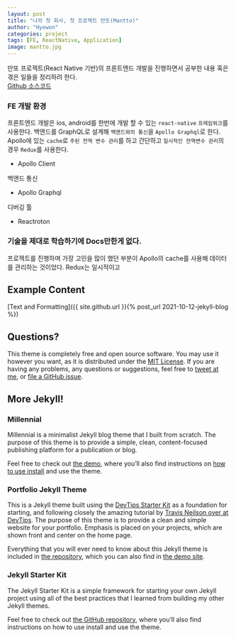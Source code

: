 ```yaml
---
layout: post
title: "나의 첫 회사, 첫 프로젝트 만또(Mantto)"
author: "Hyewon"
categories: project
tags: [FE, ReactNative, Application]
image: mantto.jpg
---
```


만또 프로젝트(React Native 기반)의 프론트엔드 개발을 진행하면서 공부한 내용 혹은 겪은 일들을 정리하려 한다.<br>
[Github 소스코드](https://github.com/yirangsProject/frontend)

### FE 개발 환경

프론트엔드 개발은 ios, android를 한번에 개발 할 수 있는 `react-native` `프레임워크`를 사용한다. 백앤드를 GraphQL로 설계해 `백앤드와의 통신`을 `Apollo Graphql`로 한다. Apollo에 있는 `cache`로 `주된 전역 변수 관리`를 하고 간단하고 `일시적인 전역변수 관리`의 경우 `Redux`를 사용한다.

- Apollo Client

백앤드 통신

- Apollo Graphql

디버깅 툴

- Reactroton

### 기술을 제대로 학습하기에 Docs만한게 없다.

프로젝트를 진행하며 가장 고민을 많이 했던 부분이 Apollo의 cache를 사용해 데이터를 관리하는 것이었다. Redux는 일시적이고

## Example Content

[Text and Formatting]({{ site.github.url }}{% post_url 2021-10-12-jekyll-blog %})

## Questions?

This theme is completely free and open source software. You may use it however you want, as it is distributed under the [MIT License](http://choosealicense.com/licenses/mit/). If you are having any problems, any questions or suggestions, feel free to [tweet at me](https://twitter.com/intent/tweet?text=My%question%about%Lagrange%is:%&via=paululele), or [file a GitHub issue](https://github.com/lenpaul/lagrange/issues/new).

## More Jekyll!

### Millennial

Millennial is a minimalist Jekyll blog theme that I built from scratch. The purpose of this theme is to provide a simple, clean, content-focused publishing platform for a publication or blog.

Feel free to check out <a href="https://lenpaul.github.io/Millennial/" target="_blank">the demo</a>, where you’ll also find instructions on <a href="https://lenpaul.github.io/Millennial/documentation/getting-started.html">how to use install</a> and use the theme.

### Portfolio Jekyll Theme

This is a Jekyll theme built using the [DevTips Starter Kit](http://devtipsstarterkit.com/) as a foundation for starting, and following closely the amazing tutorial by [Travis Neilson over at DevTips](https://www.youtube.com/watch?v=T6jKLsxbFg4&list=PL0CB3OvPhDA_STygmp3sDenx3UpdOMk7P). The purpose of this theme is to provide a clean and simple website for your portfolio. Emphasis is placed on your projects, which are shown front and center on the home page.

Everything that you will ever need to know about this Jekyll theme is included in [the repository](https://github.com/LeNPaul/portfolio-jekyll-theme), which you can also find in [the demo site](https://lenpaul.github.io/portfolio-jekyll-theme/).

### Jekyll Starter Kit

The Jekyll Starter Kit is a simple framework for starting your own Jekyll project using all of the best practices that I learned from building my other Jekyll themes.

Feel free to check out <a href="https://github.com/LeNPaul/jekyll-starter-kit" target="_blank">the GitHub repository</a>, where you’ll also find instructions on how to use install and use the theme.
